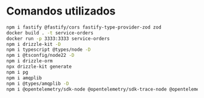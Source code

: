 # Comandos utilizados

<!--  faça abaixo a listagem dos comandos no terminal com bash-->

```bash
npm i fastify @fastify/cors fastify-type-provider-zod zod
docker build . -t service-orders
docker run -p 3333:3333 service-orders
npm i drizzle-kit -D
npm i typescript @types/node -D
npm i @tsconfig/node22 -D
npm i drizzle-orm
npx drizzle-kit generate
npm i pg
npm i amqplib
npm i @types/amqplib -D
npm i @opentelemetry/sdk-node @opentelemetry/sdk-trace-node @opentelemetry/auto-instrumentations-node -D
```
